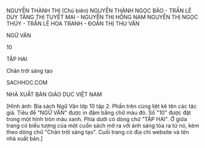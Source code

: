 NGUYỄN THÀNH THI (Chủ biên)
NGUYỄN THÀNH NGỌC BẢO - TRẦN LÊ DUY
TĂNG THỊ TUYẾT MAI - NGUYỄN THỊ HỒNG NAM
NGUYỄN THỊ NGỌC THÚY - TRẦN LÊ HOA TRANH - ĐOÀN THỊ THU VÂN

NGỮ VĂN

10

TẬP HAI

Chân trời sáng tạo

SACHHOC.COM

NHÀ XUẤT BẢN GIÁO DỤC VIỆT NAM

[Hình ảnh: Bìa sách Ngữ Văn lớp 10 tập 2. Phần trên cùng liệt kê tên các tác giả. Tiêu đề "NGỮ VĂN" được in đậm bằng chữ màu đỏ. Số "10" được đặt trong một hình tròn màu xanh. Phía dưới có dòng chữ "TẬP HAI". Ở giữa trang có biểu tượng của một cuốn sách mở ra với ánh sáng tỏa ra từ nó, kèm theo dòng chữ "Chân trời sáng tạo". Cuối trang có địa chỉ website và tên nhà xuất bản.]